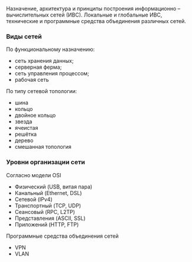 
Назначение, архитектура и принципы построения информационно –
вычислительных сетей (ИВС). Локальные и глобальные ИВС, технические и программные средства объединения различных сетей.

### Виды сетей
По функциональному назначению:
- сеть хранения данных;
- серверная ферма;
- сеть управления процессом;
- рабочая сеть

По типу сетевой топологии:
- шина
- кольцо
- двойное кольцо
- звезда
- ячеистая
- решётка
- дерево
- смешанная топология

### Уровни организации сети
Согласно модели OSI
- Физический (USB, витая пара)
- Канальный (Ethernet, DSL)
- Сетевой (IPv4)
- Транспортный (TCP, UDP)
- Сеансовый (RPC, L2TP)
- Представления (ASCII, SSL)
- Приложений (HTTP, FTP)


Программные средства объединения сетей
- VPN
- VLAN